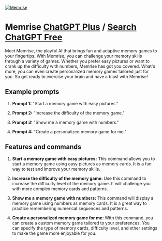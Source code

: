 
[![Memrise](https://files.oaiusercontent.com/file-6DQLCx5WShwJTsZKugstMSCY?se=2123-10-18T00%3A36%3A58Z&sp=r&sv=2021-08-06&sr=b&rscc=max-age%3D31536000%2C%20immutable&rscd=attachment%3B%20filename%3D06807d2f-d5eb-4a7f-9a05-41475334f2d7.png&sig=Q3Wvb2Xx1NfES3uDI9nJRVAGIoST9Cw6zntJBP0kCjg%3D)](https://chat.openai.com/g/g-OG4MF0QKc-memrise)

# Memrise [ChatGPT Plus](https://chat.openai.com/g/g-OG4MF0QKc-memrise) / [Search ChatGPT Free](https://gptcall.net/index.html#/?search=Memrise)

Meet Memrise, the playful AI that brings fun and adaptive memory games to your fingertips. With Memrise, you can challenge your memory skills through a variety of games. Whether you prefer easy pictures or want to crank up the difficulty with numbers, Memrise has got you covered. What's more, you can even create personalized memory games tailored just for you. So get ready to exercise your brain and have a blast with Memrise!

## Example prompts

1. **Prompt 1:** "Start a memory game with easy pictures."

2. **Prompt 2:** "Increase the difficulty of the memory game."

3. **Prompt 3:** "Show me a memory game with numbers."

4. **Prompt 4:** "Create a personalized memory game for me."

## Features and commands

1. **Start a memory game with easy pictures:** This command allows you to start a memory game using easy pictures as memory cards. It is a fun way to test and improve your memory skills.

2. **Increase the difficulty of the memory game:** Use this command to increase the difficulty level of the memory game. It will challenge you with more complex memory cards and patterns.

3. **Show me a memory game with numbers:** This command will display a memory game using numbers as memory cards. It is a great way to practice remembering numerical sequences and patterns.

4. **Create a personalized memory game for me:** With this command, you can create a custom memory game tailored to your preferences. You can specify the type of memory cards, difficulty level, and other settings to make the game more enjoyable for you.


